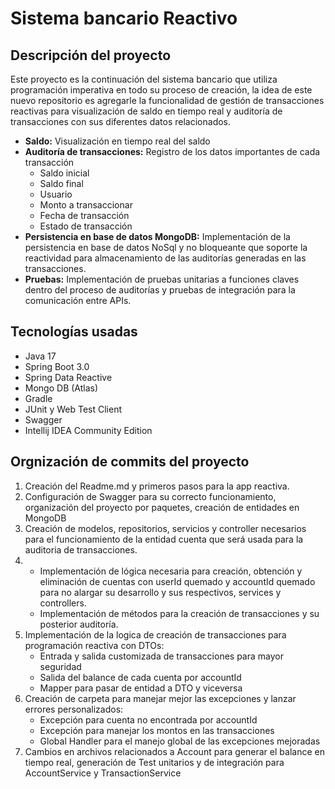 # Sistema bancario Reactivo
## Descripción del proyecto
Este proyecto es la continuación del sistema bancario que utiliza programación imperativa en todo su proceso de creación,
la idea de este nuevo repositorio es agregarle la funcionalidad de gestión de transacciones reactivas para visualización 
de saldo en tiempo real y auditoría de transacciones con sus diferentes datos relacionados.

- **Saldo:** Visualización en tiempo real del saldo
- **Auditoría de transacciones:** Registro de los datos importantes de cada transacción
    - Saldo inicial
    - Saldo final
    - Usuario
    - Monto a transaccionar
    - Fecha de transacción
    - Estado de transacción
- **Persistencia en base de datos MongoDB:** Implementación de la persistencia en base de datos NoSql y no bloqueante que soporte la    reactividad para almacenamiento de las auditorías generadas en las transacciones.
- **Pruebas:** Implementación de pruebas unitarias a funciones claves dentro del proceso de auditorías y pruebas de integración para la comunicación entre APIs.

## Tecnologías usadas
- Java 17
- Spring Boot 3.0
- Spring Data Reactive
- Mongo DB (Atlas)
- Gradle
- JUnit y Web Test Client
- Swagger
- Intellij IDEA Community Edition

## Orgnización de commits del proyecto
1. Creación del Readme.md y primeros pasos para la app reactiva.
2. Configuración de Swagger para su correcto funcionamiento, organización del proyecto por paquetes, creación de entidades en MongoDB
3. Creación de modelos, repositorios, servicios y controller necesarios para el funcionamiento de la entidad cuenta que será usada para la auditoria de transacciones.
4. - Implementación de lógica necesaria para creación, obtención y eliminación de cuentas con userId quemado y accountId quemado para no alargar su desarrollo y sus respectivos, services y controllers.
   - Implementación de métodos para la creación de transacciones y su posterior auditoría. 
5. Implementación de la logica de creación de transacciones para programación reactiva con DTOs:
   - Entrada y salida customizada de transacciones para mayor seguridad
   - Salida del balance de cada cuenta por accountId
   - Mapper para pasar de entidad a DTO y viceversa
6. Creación de carpeta para manejar mejor las excepciones y lanzar errores personalizados:
   - Excepción para cuenta no encontrada por accountId
   - Excepción para manejar los montos en las transacciones
   - Global Handler para el manejo global de las excepciones mejoradas
7. Cambios en archivos relacionados a Account para generar el balance en tiempo real, generación de Test unitarios y de integración para AccountService y TransactionService